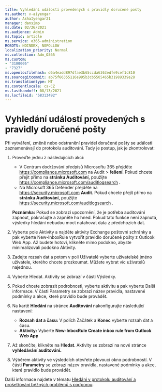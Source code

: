 ```yaml
---
title: Vyhledání událostí provedených s pravidly doručené pošty
ms.author: v-aiyengar
author: AshaIyengar21
manager: dansimp
ms.date: 02/26/2021
ms.audience: Admin
ms.topic: article
ms.service: o365-administration
ROBOTS: NOINDEX, NOFOLLOW
localization_priority: Normal
ms.collection: Adm_O365
ms.custom:
- "3100005"
- "7327"
ms.openlocfilehash: d6a4eadd897dfae3b65ccda6363edfe9cef1c810
ms.sourcegitcommit: ab75f66355116e995b3cb5505465b31989339e28
ms.translationtype: MT
ms.contentlocale: cs-CZ
ms.lasthandoff: 08/13/2021
ms.locfileid: "58313492"
---
```

# <a name="find-events-performed-on-inbox-rules"></a>Vyhledání událostí provedených s pravidly doručené pošty

Při vytváření, změně nebo odstranění pravidel doručené pošty se události zaznamenávají do protokolu auditování. Tady je postup, jak je zkontrolovat:

1. Proveďte jednu z následujících akcí:
   - V Centrum dodržování předpisů Microsoftu 365 přejděte <https://compliance.microsoft.com> na Audit  \> **řešení**. Pokud chcete přejít přímo na **stránku Auditování,** použijte <https://compliance.microsoft.com/auditlogsearch> .
   - Na Microsoft 365 Defender přejděte na <https://security.microsoft.com> **Audit**. Pokud chcete přejít přímo na **stránku Auditování,** použijte <https://security.microsoft.com/auditlogsearch> .

    **Poznámka:** Pokud se zobrazí upozornění, že je potřeba auditování zapnout, pokračujte a zapněte ho hned. Pokud tato funkce není zapnutá, výsledky hledání nebudou moct natahovat data z předchozích dat.
1. Vyberte pole Aktivity a najděte aktivity Exchange poštovní schránky a pak vyberte New-InboxRule vytvořit pravidlo doručené pošty z Outlook Web App. Až budete hotovi, klikněte mimo podokno, abyste minimalizovali podokno Aktivity.
1. Zadejte rozsah dat a potom v poli Uživatelé vyberte uživatelské jméno uživatele, kterého chcete prozkoumat. Můžete vybrat víc uživatelů najednou.
1. Vyberte Hledat. Aktivity se zobrazí v části Výsledky.
1. Pokud chcete zobrazit podrobnosti, vyberte aktivitu a pak vyberte Další informace. V části Parametry se zobrazí název pravidla, nastavené podmínky a akce, které pravidlo bude provádět.

2. Na kartě **Hledání** na stránce **Auditování** nakonfigurujte následující nastavení:
   - **Rozsah dat a času:** V polích  Začátek a **Konec** vyberte rozsah dat a času.
   - **Aktivity:** Vyberte **New-InboxRule Create inbox rule from Outlook Web App**

3. Až skončíte, klikněte na **Hledat**. Aktivity se zobrazí na nové stránce **vyhledávání auditování.**

4. Výběrem aktivity ve výsledcích otevřete plovoucí okno podrobností. V části **Parametry** se zobrazí název pravidla, nastavené podmínky a akce, které pravidlo bude provádět.

Další informace najdete v tématu [Hledání v protokolu auditování a prošetřování běžných problémů s podporou](https://docs.microsoft.com/microsoft-365/compliance/auditing-troubleshooting-scenarios).
